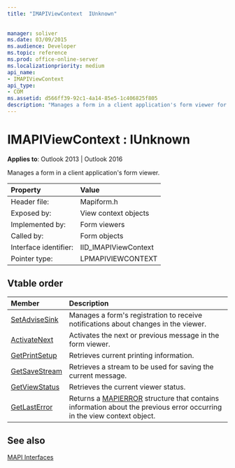 ```yaml
---
title: "IMAPIViewContext  IUnknown"
 
 
manager: soliver
ms.date: 03/09/2015
ms.audience: Developer
ms.topic: reference
ms.prod: office-online-server
ms.localizationpriority: medium
api_name:
- IMAPIViewContext
api_type:
- COM
ms.assetid: d566ff39-92c1-4a14-85e5-1c406825f805
description: "Manages a form in a client application's form viewer for Outlook 2013 and Outlook 2016."
---
```


# IMAPIViewContext : IUnknown

  
  
**Applies to**: Outlook 2013 | Outlook 2016 
  
Manages a form in a client application's form viewer. 
  
|Property |Value |
|:-----|:-----|
|Header file:  <br/> |Mapiform.h  <br/> |
|Exposed by:  <br/> |View context objects  <br/> |
|Implemented by:  <br/> |Form viewers  <br/> |
|Called by:  <br/> |Form objects  <br/> |
|Interface identifier:  <br/> |IID_IMAPIViewContext  <br/> |
|Pointer type:  <br/> |LPMAPIVIEWCONTEXT  <br/> |
   
## Vtable order

|Member |Description |
|:-----|:-----|
|[SetAdviseSink](imapiviewcontext-setadvisesink.md) <br/> |Manages a form's registration to receive notifications about changes in the viewer. |
|[ActivateNext](imapiviewcontext-activatenext.md) <br/> |Activates the next or previous message in the form viewer. |
|[GetPrintSetup](imapiviewcontext-getprintsetup.md) <br/> |Retrieves current printing information. |
|[GetSaveStream](imapiviewcontext-getsavestream.md) <br/> |Retrieves a stream to be used for saving the current message. |
|[GetViewStatus](imapiviewcontext-getviewstatus.md) <br/> |Retrieves the current viewer status. |
|[GetLastError](imapiviewcontext-getlasterror.md) <br/> |Returns a [MAPIERROR](mapierror.md) structure that contains information about the previous error occurring in the view context object. |
   
## See also



[MAPI Interfaces](mapi-interfaces.md)

